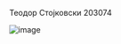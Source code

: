 Теодор Стојковски 203074


![image](https://user-images.githubusercontent.com/78691496/171961157-2fe90d77-f545-4a6f-9990-a998bf356ed9.png)
